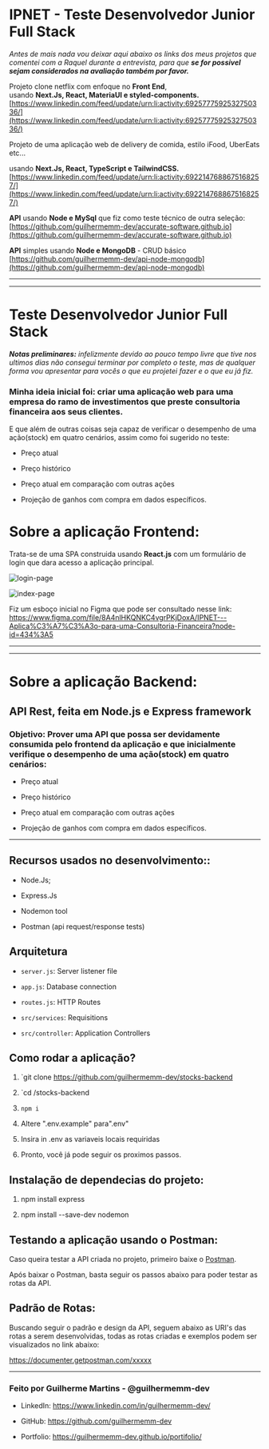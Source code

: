 # IPNET  -  Teste Desenvolvedor Junior Full Stack 

*Antes de mais nada vou deixar aqui abaixo os links dos meus projetos que comentei  com a Raquel durante a entrevista, para que* ***se for possivel sejam considerados na avaliação também por favor.***

Projeto clone netflix com enfoque no **Front End**,  
usando **Next.Js, React, MateriaUI e styled-components.**  
[https://www.linkedin.com/feed/update/urn:li:activity:6925777592532750336/](https://www.linkedin.com/feed/update/urn:li:activity:6925777592532750336/)  
  
Projeto de uma aplicação web de delivery de comida, estilo iFood, UberEats etc...

usando  **Next.Js, React, TypeScript e TailwindCSS.**  
[https://www.linkedin.com/feed/update/urn:li:activity:6922147688675168257/](https://www.linkedin.com/feed/update/urn:li:activity:6922147688675168257/)  
  
**API** usando **Node e MySql** que fiz como teste técnico de outra seleção:  
[https://github.com/guilhermemm-dev/accurate-software.github.io](https://github.com/guilhermemm-dev/accurate-software.github.io)  


**API** simples usando **Node e MongoDB** - CRUD básico  
[https://github.com/guilhermemm-dev/api-node-mongodb](https://github.com/guilhermemm-dev/api-node-mongodb)


<hr/>
<hr/>

# Teste Desenvolvedor Junior Full Stack 

***Notas preliminares:** infelizmente devido ao pouco tempo livre que tive nos ultimos dias não consegui terminar por completo o teste, mas de qualquer forma vou apresentar para vocês o que eu projetei fazer e o que eu já fiz.*

### Minha ideia inicial foi: criar uma aplicação web para uma empresa do ramo de investimentos que preste consultoria financeira aos seus clientes.

E que além de outras coisas seja capaz de verificar o desempenho de uma ação(stock) em quatro cenários, assim como foi sugerido no teste:
- Preço atual

- Preço histórico

- Preço atual em comparação com outras ações

- Projeção de ganhos com compra em dados específicos.


# Sobre a aplicação Frontend:

Trata-se de uma SPA construida usando **React.js** com um formulário de login que dara acesso a aplicação principal.

![login-page](https://images2.imgbox.com/57/5a/hCilWLUe_o.png)

![index-page](https://images2.imgbox.com/25/5b/ulyw0hH0_o.png)



Fiz um esboço inicial no Figma que pode ser consultado nesse link:
https://www.figma.com/file/8A4nlHKQNKC4vgrPKjDoxA/IPNET---Aplica%C3%A7%C3%A3o-para-uma-Consultoria-Financeira?node-id=434%3A5

<hr/>
<hr/>

# Sobre a aplicação Backend:

## API  Rest, feita em Node.js  e  Express  framework

  

###  Objetivo:  Prover uma API que possa ser devidamente consumida pelo frontend da aplicação e que inicialmente verifique o desempenho de uma ação(stock) em quatro cenários:

- Preço atual

- Preço histórico

- Preço atual em comparação com outras ações

- Projeção de ganhos com compra em dados específicos.

  

<hr>

  

##   Recursos usados ​​no desenvolvimento::

  

- Node.Js;

- Express.Js

- Nodemon tool

- Postman (api request/response tests)

  

## Arquitetura


- `server.js`: Server listener file

- `app.js`: Database connection

- `routes.js`: HTTP Routes

- `src/services`: Requisitions

- `src/controller`: Application Controllers

  

## Como rodar a aplicação?

  

1. `git clone https://github.com/guilhermemm-dev/stocks-backend

2. `cd /stocks-backend

3. `npm i`

4. Altere ".env.example" para".env"

5. Insira in .env as variaveis locais requiridas

6. Pronto, você já pode seguir os proximos passos.

  

## Instalação de dependecias do projeto:

  

1. npm install express

2.  npm install --save-dev nodemon


  

## Testando a aplicação usando o Postman:

  

Caso queira testar a API criada no projeto, primeiro baixe o [Postman](https://chrome.google.com/webstore/detail/postman/fhbjgbiflinjbdggehcddcbncdddomop).

Após baixar o Postman, basta seguir os passos abaixo para poder testar as rotas da API.

  

## Padrão de Rotas:

  
Buscando seguir o padrão e design da API, seguem abaixo as URI's das rotas a serem desenvolvidas, todas as rotas criadas e exemplos podem ser visualizados no link abaixo:

https://documenter.getpostman.com/xxxxx

  

<hr/>

  

<h3> Feito por Guilherme Martins - @guilhermemm-dev </h3>

  

- LinkedIn: https://www.linkedin.com/in/guilhermemm-dev/

- GitHub: https://github.com/guilhermemm-dev

- Portfolio: https://guilhermemm-dev.github.io/portifolio/
